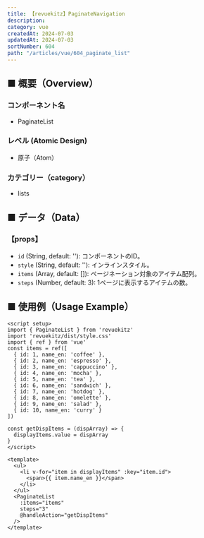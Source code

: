 ```yaml
---
title: 【revuekitz】PaginateNavigation
description: 
category: vue
createdAt: 2024-07-03
updatedAt: 2024-07-03
sortNumber: 604
path: "/articles/vue/604_paginate_list"
---
```


<nuxt-content-wrapper>

## ■ 概要（Overview）
### コンポーネント名
- PaginateList

### レベル (Atomic Design)
- 原子（Atom）

### カテゴリー（category）
- lists

## ■ データ（Data）

### 【props】
- `id` (String, default: ''): コンポーネントのID。
- `style` (String, default: ''): インラインスタイル。
- `items` (Array, default: []): ページネーション対象のアイテム配列。
- `steps` (Number, default: 3): 1ページに表示するアイテムの数。

## ■ 使用例（Usage Example）
```vue
<script setup>
import { PaginateList } from 'revuekitz'
import 'revuekitz/dist/style.css'
import { ref } from 'vue'
const items = ref([
  { id: 1, name_en: 'coffee' },
  { id: 2, name_en: 'espresso' },
  { id: 3, name_en: 'cappuccino' },
  { id: 4, name_en: 'mocha' },
  { id: 5, name_en: 'tea' },
  { id: 6, name_en: 'sandwich' },
  { id: 7, name_en: 'hotdog' },
  { id: 8, name_en: 'omelette' },
  { id: 9, name_en: 'salad' },
  { id: 10, name_en: 'curry' }
]) 

const getDispItems = (dispArray) => {
  displayItems.value = dispArray
}
</script>

<template>
  <ul>
    <li v-for="item in displayItems" :key="item.id">
      <span>{{ item.name_en }}</span>
    </li>
  </ul>
  <PaginateList 
    :items="items" 
    steps="3" 
    @handleAction="getDispItems"
  />
</template>

```

</nuxt-content-wrapper>